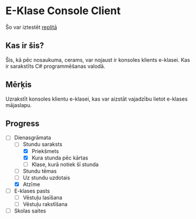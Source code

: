 # E-Klase Console Client
Šo var iztestēt <a href="https://replit.com/@Viesf/EkConsoleClient">replitā</a>
## Kas ir šis?
Šis, kā pēc nosaukuma, cerams, var nojaust ir konsoles klients e-klasei.
Kas ir sarakstīts C# programmēšanas valodā.
## Mērķis
Uzrakstīt konsoles klientu e-klasei, kas var aizstāt vajadzību lietot e-klases mājaslapu.
## Progress
- [ ] Dienasgrāmata
    - [ ] Stundu saraksts
        - [x] Priekšmets
        - [x] Kura stunda pēc kārtas
        - [ ] Klase, kurā notiek šī stunda
    - [ ] Stundu tēmas
    - [ ] Uz stundu uzdotais
    - [x] Atzīme

- [ ] E-klases pasts
    - [ ] Vēstuļu lasīšana
    - [ ] Vēstuļu rakstīšana
- [ ] Skolas saites
